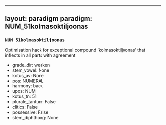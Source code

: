 
---
layout: paradigm
paradigm: NUM_51kolmasoktiljoonas
---
### ` NUM_51kolmasoktiljoonas `

Optimisation hack for exceptional compound ’kolmasoktiljoonas’ that inflects in all parts with agreement
* grade_dir: weaken
* stem_vowel: None
* kotus_av: None
* pos: NUMERAL
* harmony: back
* upos: NUM
* kotus_tn: 51
* plurale_tantum: False
* clitics: False
* possessive: False
* stem_diphthong: None

